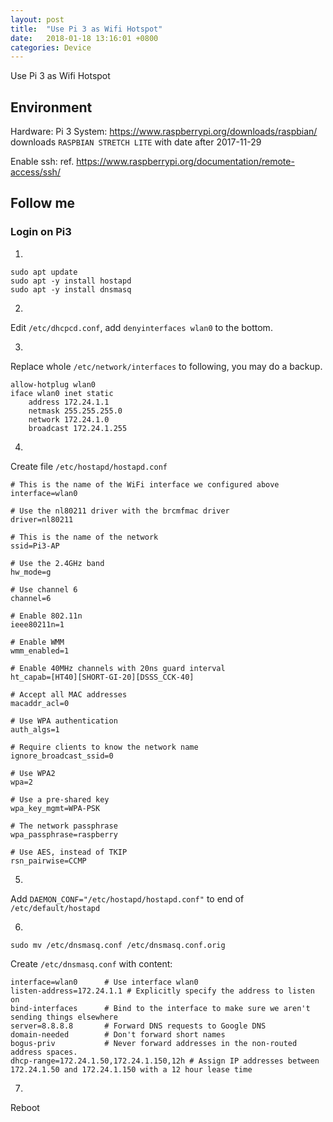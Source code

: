```yaml
---
layout: post
title:  "Use Pi 3 as Wifi Hotspot"
date:   2018-01-18 13:16:01 +0800
categories: Device
---
```


Use Pi 3 as Wifi Hotspot




## Environment
Hardware: Pi 3
System: https://www.raspberrypi.org/downloads/raspbian/ downloads `RASPBIAN STRETCH LITE` with date after 2017-11-29

Enable ssh: ref. https://www.raspberrypi.org/documentation/remote-access/ssh/


## Follow me

### Login on Pi3

1.

```
sudo apt update
sudo apt -y install hostapd
sudo apt -y install dnsmasq
```

2.

Edit `/etc/dhcpcd.conf`, add `denyinterfaces wlan0` to the bottom.

3.

Replace whole `/etc/network/interfaces` to following, you may do a backup.

```
allow-hotplug wlan0  
iface wlan0 inet static  
    address 172.24.1.1
    netmask 255.255.255.0
    network 172.24.1.0
    broadcast 172.24.1.255
```

4.

Create file `/etc/hostapd/hostapd.conf`

```
# This is the name of the WiFi interface we configured above
interface=wlan0

# Use the nl80211 driver with the brcmfmac driver
driver=nl80211

# This is the name of the network
ssid=Pi3-AP

# Use the 2.4GHz band
hw_mode=g

# Use channel 6
channel=6

# Enable 802.11n
ieee80211n=1

# Enable WMM
wmm_enabled=1

# Enable 40MHz channels with 20ns guard interval
ht_capab=[HT40][SHORT-GI-20][DSSS_CCK-40]

# Accept all MAC addresses
macaddr_acl=0

# Use WPA authentication
auth_algs=1

# Require clients to know the network name
ignore_broadcast_ssid=0

# Use WPA2
wpa=2

# Use a pre-shared key
wpa_key_mgmt=WPA-PSK

# The network passphrase
wpa_passphrase=raspberry

# Use AES, instead of TKIP
rsn_pairwise=CCMP
```

5.

Add `DAEMON_CONF="/etc/hostapd/hostapd.conf"` to end of `/etc/default/hostapd`

6.

```
sudo mv /etc/dnsmasq.conf /etc/dnsmasq.conf.orig
```

Create `/etc/dnsmasq.conf` with content:

```
interface=wlan0      # Use interface wlan0  
listen-address=172.24.1.1 # Explicitly specify the address to listen on  
bind-interfaces      # Bind to the interface to make sure we aren't sending things elsewhere  
server=8.8.8.8       # Forward DNS requests to Google DNS  
domain-needed        # Don't forward short names  
bogus-priv           # Never forward addresses in the non-routed address spaces.  
dhcp-range=172.24.1.50,172.24.1.150,12h # Assign IP addresses between 172.24.1.50 and 172.24.1.150 with a 12 hour lease time  
```

7.

Reboot
